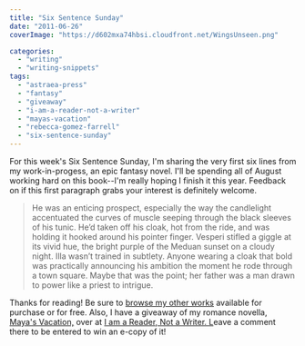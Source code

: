 ```yaml
---
title: "Six Sentence Sunday"
date: "2011-06-26"
coverImage: "https://d602mxa74hbsi.cloudfront.net/WingsUnseen.png"

categories:
  - "writing"
  - "writing-snippets"
tags:
  - "astraea-press"
  - "fantasy"
  - "giveaway"
  - "i-am-a-reader-not-a-writer"
  - "mayas-vacation"
  - "rebecca-gomez-farrell"
  - "six-sentence-sunday"
---
```


For this week's Six Sentence Sunday, I'm sharing the very first six lines from my work-in-progess, an epic fantasy novel. I'll be spending all of August working hard on this book--I'm really hoping I finish it this year. Feedback on if this first paragraph grabs your interest is definitely welcome.

> He was an enticing prospect, especially the way the candlelight accentuated the curves of muscle seeping through the black sleeves of his tunic. He’d taken off his cloak, hot from the ride, and was holding it hooked around his pointer finger. Vesperi stifled a giggle at its vivid hue, the bright purple of the Meduan sunset on a cloudy night. Illa wasn’t trained in subtlety. Anyone wearing a cloak that bold was practically announcing his ambition the moment he rode through a town square. Maybe that was the point; her father was a man drawn to power like a priest to intrigue.

Thanks for reading! Be sure to [browse my other works](/?page_id=2462 "Published Works") available for purchase or for free. Also, I have a giveaway of my romance novella, [Maya's Vacation,](http://www.astraeapress.com/#ecwid:category=662257&mode=product&product=3028832 "Purchase Maya's Vacation") over at [I am a Reader, Not a Writer. L](http://iamareadernotawriter.blogspot.com/2011/06/author-interview-novella-giveaway-mayas.html)eave a comment there to be entered to win an e-copy of it!
